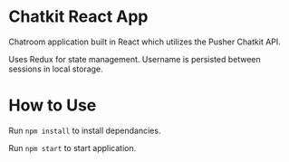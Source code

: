 <h1>Chatkit React App</h1>

Chatroom application built in React which utilizes the Pusher Chatkit API. 

Uses Redux for state management. Username is persisted between sessions in local storage.

<h1>How to Use</h1>

Run `npm install` to install dependancies.

Run `npm start` to start application.